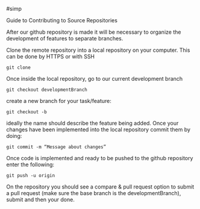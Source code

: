 #simp

Guide to Contributing to Source Repositories

After our github repository is made it will be necessary to organize the development of features to separate branches.

Clone the remote repository into a local repository on your computer. This can be done by HTTPS or with SSH

    git clone

Once inside the local repository, go to our current development branch

    git checkout developmentBranch

create a new branch for your task/feature:

    git checkout -b

ideally the name should describe the feature being added. Once your changes have been implemented into the local repository commit them by doing:

    git commit -m “Message about changes”

Once code is implemented and ready to be pushed to the github repository enter the following:

    git push -u origin

On the repository you should see a compare & pull request option to submit a pull request (make sure the base branch is the developmentBranch), 
submit and then your done.
